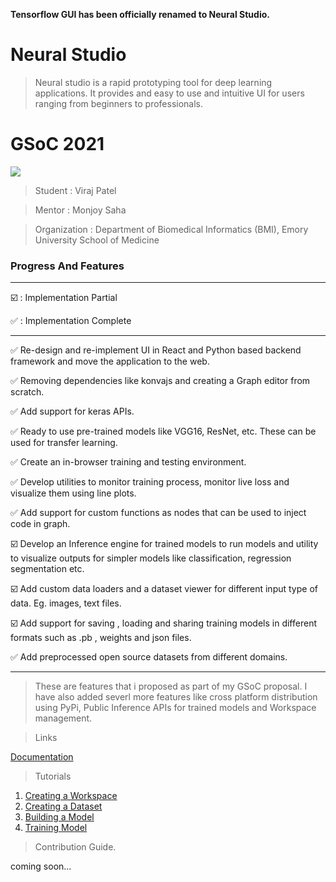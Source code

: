 **Tensorflow GUI has been officially renamed to Neural Studio.**

# Neural Studio 

> Neural studio is a rapid prototyping tool for deep learning applications. It provides and easy to use and intuitive UI for users ranging from beginners to professionals. 


# GSoC 2021
![](https://camo.githubusercontent.com/32c909b8f61afb6f82fa821f35093f0df70fb28b227ac582709e98ed40ce315f/68747470733a2f2f646576656c6f706572732e676f6f676c652e636f6d2f6f70656e2d736f757263652f67736f632f7265736f75726365732f646f776e6c6f6164732f47536f432d6c6f676f2d686f72697a6f6e74616c2d3230302e706e67) 

> Student : Viraj Patel
 
> Mentor : Monjoy Saha

> Organization : Department of Biomedical Informatics (BMI), Emory University School of Medicine


### Progress And Features

---
☑️ : Implementation Partial

✅ : Implementation Complete

---

✅ Re-design and re-implement UI in React and Python based backend framework and move the application to the web. 

✅ Removing dependencies like konvajs and creating a Graph editor from scratch. 

✅ Add support for keras APIs. 

✅ Ready to use pre-trained models like VGG16, ResNet, etc. These can be used for transfer learning. 

✅ Create an in-browser training and testing environment. 

✅ Develop utilities to monitor training process, monitor live loss and visualize them using line plots. 

✅ Add support for custom functions as nodes that can be used to inject code in graph.

☑️ Develop an Inference engine for trained models to run models and utility to visualize outputs for simpler models like classification, regression segmentation etc. 

☑️ Add custom data loaders and a dataset viewer for different input type of data. Eg. images, text files.

☑️ Add support for saving , loading and sharing training models in different formats such as .pb , weights and json files. 

✅ Add preprocessed open source datasets from different domains. 

---

> These are features that i proposed as part of my GSoC proposal. I have also added severl more features like cross platform distribution using PyPi, Public Inference APIs for trained models and Workspace management. 


> Links

[Documentation](https://vptl185.gitbook.io/neuralstudio/)

> Tutorials

1. [Creating a Workspace](https://youtu.be/-odE7gza9cw)
2. [Creating a Dataset](https://youtu.be/qWpXz_BeDE0)
3. [Building a Model](https://youtu.be/YRT34hsqIXg)
4. [Training Model](https://youtu.be/kb3VNgJUK0s)


> Contribution Guide.

coming soon...